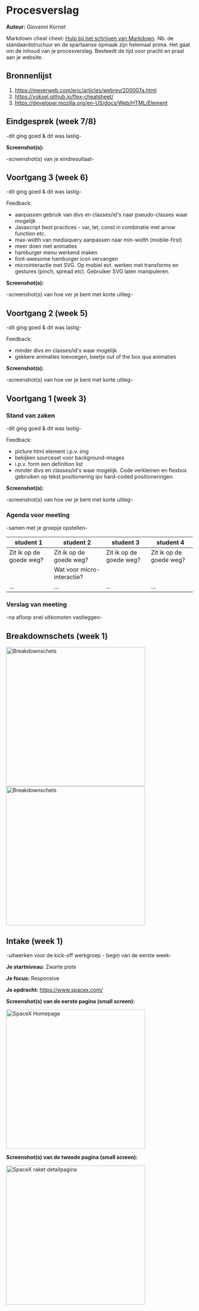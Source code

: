 # Procesverslag
**Auteur:** Giovanni Kornet

Markdown cheat cheet: [Hulp bij het schrijven van Markdown](https://github.com/adam-p/markdown-here/wiki/Markdown-Cheatsheet). Nb. de standaardstructuur en de spartaanse opmaak zijn helemaal prima. Het gaat om de inhoud van je procesverslag. Besteedt de tijd voor pracht en praal aan je website.



## Bronnenlijst
1. https://meyerweb.com/eric/articles/webrev/200007a.html
2. https://yoksel.github.io/flex-cheatsheet/
3. https://developer.mozilla.org/en-US/docs/Web/HTML/Element



## Eindgesprek (week 7/8)

-dit ging goed & dit was lastig-

**Screenshot(s):**

-screenshot(s) van je eindresultaat-



## Voortgang 3 (week 6)

-dit ging goed & dit was lastig-

Feedback:
- aanpassen gebruik van divs en classes/id's naar pseudo-classes waar mogelijk
- Javascript best practices - var, let, const in combinatie met arrow function etc.
- max-width van mediaquery aanpassen naar min-width (mobile-first)
- meer doen met animaties
- hamburger menu werkend maken
- font-awesome hamburger icon vervangen
- microinteractie met SVG. Op mobiel evt. werken met transforms en gestures (pinch, spread etc). Gebruiker SVG laten manipuleren.

**Screenshot(s):**

-screenshot(s) van hoe ver je bent met korte uitleg-


## Voortgang 2 (week 5)

-dit ging goed & dit was lastig-

Feedback:
- minder divs en classes/id's waar mogelijk
- gekkere animaties toevoegen, beetje out of the box qua animaties

**Screenshot(s):**

-screenshot(s) van hoe ver je bent met korte uitleg-


## Voortgang 1 (week 3)

### Stand van zaken

-dit ging goed & dit was lastig-

Feedback:
- picture html element i.p.v. img
- bekijken sourceset voor background-images
- i.p.v. form een definition list
- minder divs en classes/id's waar mogelijk. Code verkleinen en flexbox gebruiken op tekst positionering ipv hard-coded positioneringen.

**Screenshot(s):**

-screenshot(s) van hoe ver je bent met korte uitleg-

### Agenda voor meeting

-samen met je groepje opstellen-

| student 1      | student 2          | student 3    | student 4        |
| ---            | ---                | ---          | ---              |
| Zit ik op de goede weg?  | Zit ik op de goede weg?             | Zit ik op de goede weg?    | Zit ik op de goede weg?    |
|      | Wat voor micro-interactie? | | |
| ...            | ...                | ...          | ...              |

### Verslag van meeting

-na afloop snel uitkomsten vastleggen-



## Breakdownschets (week 1)

<img src="images/breakdownSchets.png" width="375px" alt="Breakdownschets">

<img src="images/breakdownSchets1.png" width="375px" alt="Breakdownschets">


## Intake (week 1)
-uitwerken voor de kick-off werkgroep - begin van de eerste week-

**Je startniveau:** Zwarte piste

**Je focus:** Responsive

**Je opdracht:** https://www.spacex.com/

**Screenshot(s) van de eerste pagina (small screen):**

<img src="images/spaceXHome.png" width="375px" alt="SpaceX Homepage">

**Screenshot(s) van de tweede pagina (small screen):**

<img src="images/spaceXDetail.png" width="375px" alt="SpaceX raket detailpagina">
